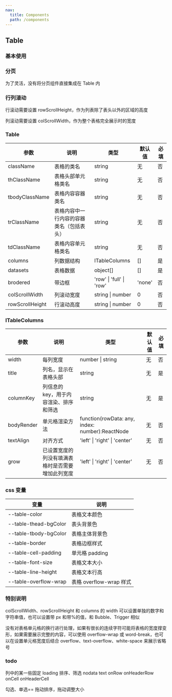 ```yaml
---
nav:
  title: Components
  path: /components
---
```


## Table

### 基本使用

<code src="../demo/table/table1.tsx"></code>

### 分页

为了灵活，没有将分页组件直接集成在 Table 内

<code src="../demo/table/table2.tsx"></code>

### 行列滚动

行滚动需要设置 rowScrollHeight，作为列表除了表头以外的区域的高度

列滚动需要设置 colScrollWidth，作为整个表格完全展示时的宽度

<code src="../demo/table/table3.tsx"></code>

### Table

| 参数            | 说明                                     | 类型                     | 默认值 | 必填 |
| --------------- | ---------------------------------------- | ------------------------ | ------ | ---- |
| className       | 表格的类名                               | string                   | 无     | 否   |
| thClassName     | 表格头部单元格类名                       | string                   | 无     | 否   |
| tbodyClassName  | 表格内容容器类名                         | string                   | 无     | 否   |
| trClassName     | 表格内容中一行内容的容器类名（包括表头） | string                   | 无     | 否   |
| tdClassName     | 表格内容单元格类名                       | string                   | 无     | 否   |
| columns         | 列数据结构                               | ITableColumns            | []     | 是   |
| datasets        | 表格数据                                 | object[]                 | []     | 是   |
| brodered        | 带边框                                   | 'row' \| 'full' \| 'row' | 'none' | 否   |
| colScrollWidth  | 列滚动宽度                               | string \| number         | 0      | 否   |
| rowScrollHeight | 行滚动高度                               | string \| number         | 0      | 否   |

### ITableColumns

| 参数       | 说明                                             | 类型                                            | 默认值 | 必填 |
| ---------- | ------------------------------------------------ | ----------------------------------------------- | ------ | ---- |
| width      | 每列宽度                                         | number \| string                                | 无     | 否   |
| title      | 列名，显示在表格头部                             | string                                          | 无     | 是   |
| columnKey  | 列信息的 key，用于内容渲染、排序和筛选           | string                                          | 无     | 是   |
| bodyRender | 单元格渲染方法                                   | function(rowData: any, index: number):ReactNode | 无     | 否   |
| textAlign  | 对齐方式                                         | 'left' \| 'right' \| 'center'                   | 无     | 否   |
| grow       | 已设置宽度的列没有填满表格时是否需要增加此列宽度 | 'left' \| 'right' \| 'center'                   | 无     | 否   |

### css 变量

| 变量                  | 说明                    |
| --------------------- | ----------------------- |
| --table-color         | 表格文本颜色            |
| --table-thead-bgColor | 表头背景色              |
| --table-tbody-bgColor | 表格主体背景色          |
| --table-border        | 表格边框样式            |
| --table-cell-padding  | 单元格 padding          |
| --table-font-size     | 表格文本大小            |
| --table-line-height   | 表格文本行高            |
| --table-overflow-wrap | 表格 overflow-wrap 样式 |

### 特别说明

colScrollWidth、rowScrollHeight 和 columns 的 width 可以设置单独的数字和字符串值，也可以设置带 px 和带%的值，和 Bubble、Trigger 相似

没有对表格单元格的换行进行处理，如果有很长的连续字符可能将表格的宽度撑变形，如果需要展示完整的内容，可以使用 overflow-wrap 或 word-break，也可以在设置单元格宽度后结合 overflow、text-overflow、white-space 来展示省略号

### todo

列中的某一些固定
loading
排序、筛选
nodata text
onRow
onHeaderRow
onCell
onHeaderCell

勾选、单选==
拖动排序，拖动调整大小
